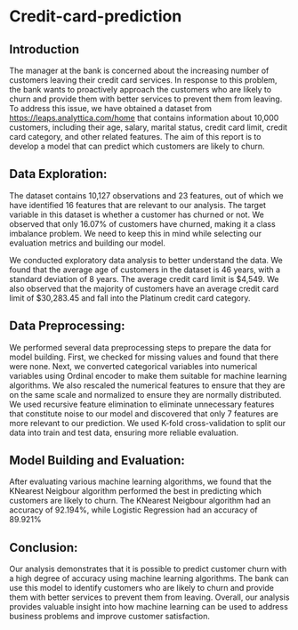 # Credit-card-prediction
## Introduction

The manager at the bank is concerned about the increasing number of customers leaving their credit card services. In response to this problem, the bank wants to proactively approach the customers who are likely to churn and provide them with better services to prevent them from leaving. To address this issue, we have obtained a dataset from https://leaps.analyttica.com/home that contains information about 10,000 customers, including their age, salary, marital status, credit card limit, credit card category, and other related features. The aim of this report is to develop a model that can predict which customers are likely to churn.

## Data Exploration:

The dataset contains 10,127 observations and 23 features, out of which we have identified 16 features that are relevant to our analysis. The target variable in this dataset is whether a customer has churned or not. We observed that only 16.07% of customers have churned, making it a class imbalance problem. We need to keep this in mind while selecting our evaluation metrics and building our model.

We conducted exploratory data analysis to better understand the data. We found that the average age of customers in the dataset is 46 years, with a standard deviation of 8 years. The average credit card limit is $4,549. We also observed that the majority of customers have an average credit card limit of $30,283.45 and fall into the Platinum credit card category.

## Data Preprocessing:

We performed several data preprocessing steps to prepare the data for model building. First, we checked for missing values and found that there were none. Next, we converted categorical variables into numerical variables using Ordinal encoder to make them suitable for machine learning algorithms. We also rescaled the numerical features to ensure that they are on the same scale and normalized to ensure they are normally distributed. We used recursive feature elimination to eliminate unnecessary features that constitute noise to our model and discovered that only 7 features are more relevant to our prediction. We used K-fold cross-validation to split our data into train and test data, ensuring more reliable evaluation.

## Model Building and Evaluation:

After evaluating various machine learning algorithms, we found that the KNearest Neigbour algorithm performed the best in predicting which customers are likely to churn. The KNearest Neigbour algorithm had an accuracy of 92.194%, while Logistic Regression had an accuracy of 89.921%

## Conclusion:

Our analysis demonstrates that it is possible to predict customer churn with a high degree of accuracy using machine learning algorithms. The bank can use this model to identify customers who are likely to churn and provide them with better services to prevent them from leaving. Overall, our analysis provides valuable insight into how machine learning can be used to address business problems and improve customer satisfaction.


